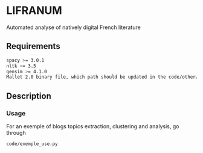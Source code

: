 # LIFRANUM
Automated analyse of natively digital French literature

## Requirements
```bash
spacy >= 3.0.1
nltk >= 3.5
gensim >= 4.1.0
Mallet 2.0 binary file, which path should be updated in the code/other/config.py file
```

## Description
### Usage
For an exemple of blogs topics extraction, clustering and analysis, go through
```bash
code/exemple_use.py
```
